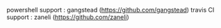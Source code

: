 
powershell support : gangstead (https://github.com/gangstead)
travis CI support : zaneli (https://github.com/zaneli)

